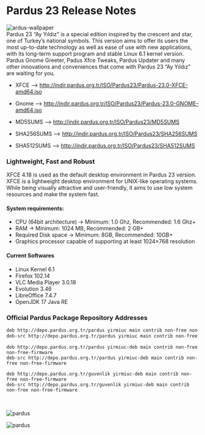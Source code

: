 # Pardus 23 Release Notes

![ardus-wallpaper](https://www.pardus.org.tr/wp-content/uploads/2023/08/ayyildiz-2-1024x252.webp)
<br>
Pardus 23 “Ay Yıldız” is a special edition inspired by the crescent and star, one of Turkey’s national symbols. This version aims to offer its users the most up-to-date technology as well as ease of use with new applications, with its long-term support program and stable Linux 6.1 kernel version. Pardus Gnome Greeter, Padus Xfce Tweaks, Pardus Updater and many other innovations and conveniences that come with Pardus 23 “Ay Yıldız” are waiting for you.

* XFCE --> http://indir.pardus.org.tr/ISO/Pardus23/Pardus-23.0-XFCE-amd64.iso
* Gnome --> http://indir.pardus.org.tr/ISO/Pardus23/Pardus-23.0-GNOME-amd64.iso

* MD5SUMS --> http://indir.pardus.org.tr/ISO/Pardus23/MD5SUMS
* SHA256SUMS --> http://indir.pardus.org.tr/ISO/Pardus23/SHA256SUMS
* SHA512SUMS --> http://indir.pardus.org.tr/ISO/Pardus23/SHA512SUMS

### Lightweight, Fast and Robust
XFCE 4.18 is used as the default desktop environment in Pardus 23 version. XFCE is a lightweight desktop environment for UNIX-like operating systems.
While being visually attractive and user-friendly, it aims to use low system resources and make the system fast.

#### System requirements:

* CPU (64bit architecture) -> Minimum: 1.0 Ghz, Recommended: 1.6 Ghz+
* RAM -> Minimum: 1024 MB, Recommended: 2 GB+
* Required Disk space -> Minimum: 8GB, Recommended: 10GB+
* Graphics processor capable of supporting at least 1024×768 resolution

#### Current Softwares
* Linux Kernel 6.1
* Firefox 102.14
* VLC Media Player 3.0.18
* Evolution 3.46
* LibreOffice 7.4.7
* OpenJDK 17 Java RE

### Official Pardus Package Repository Addresses

```bash
deb http://depo.pardus.org.tr/pardus yirmiuc main contrib non-free non-free-firmware
deb-src http://depo.pardus.org.tr/pardus yirmiuc main contrib non-free non-free-firmware
```
```
deb http://depo.pardus.org.tr/pardus yirmiuc-deb main contrib non-free non-free-firmware
deb-src http://depo.pardus.org.tr/pardus yirmiuc-deb main contrib non-free non-free-firmware
```
```
deb http://depo.pardus.org.tr/guvenlik yirmiuc-deb main contrib non-free non-free-firmware
deb-src http://depo.pardus.org.tr/guvenlik yirmiuc-deb main contrib non-free non-free-firmware

```
<br>


![pardus](https://www.pardus.org.tr/wp-content/uploads/2023/08/1360x768-Xfce-1024x578.png)

![pardus](https://www.pardus.org.tr/wp-content/uploads/2023/08/1360x768-GNOME-1024x578.png)